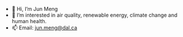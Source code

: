 - 👋 Hi, I’m Jun Meng
- 👀 I’m interested in air quality, renewable energy, climate change and human health. 
- 📫 Email: jun.meng@dal.ca

<!---
Jun-Meng/Jun-Meng is a ✨ special ✨ repository because its `README.md` (this file) appears on your GitHub profile.
You can click the Preview link to take a look at your changes.
--->
